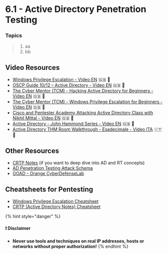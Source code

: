 # 6.1 - Active Directory Penetration Testing

### Topics

> 1. aa
> 2. bb



## Video Resources <a href="#video-resources" id="video-resources"></a>

* [Windows Privilege Escalation - Video EN](https://www.youtube.com/watch?v=n382EGuJP8Y\&list=PLJnLaWkc9xRh8hmNFWyzWMFgAHo8Lgr93) 🇬🇧 🎦
* [OSCP Guide 10/12 – Active Directory - Video EN](https://www.youtube.com/watch?v=26M3POQ_51A\&list=PLJnLaWkc9xRgOyupMhNiVFfgvxseWDH5x\&index=10) 🇬🇧 🎦
* [The Cyber Mentor (TCM) - Hacking Active Directory for Beginners - Video EN](https://www.youtube.com/watch?v=VXxH4n684HE) 🇬🇧 🎦
* [The Cyber Mentor (TCM) - Windows Privilege Escalation for Beginners - Video EN](https://www.youtube.com/watch?v=uTcrbNBcoxQ) 🇬🇧 🎦
* [Cisco and Pentester Academy Attacking Active Directory Class with Nikhil Mittal - Video EN](https://www.youtube.com/watch?v=1fiZbYhEkYA) 🇬🇧 🎦
* [Active Directory - John Hammond Series - Video EN](https://www.youtube.com/watch?v=pKtDQtsubio\&list=PL1H1sBF1VAKVoU6Q2u7BBGPsnkn-rajlp) 🇬🇧 🎦
* [Active Directory THM Room Walkthrough - Esadecimale - Video ITA](https://youtu.be/WEXpcDg25QM?si=XFA4hFbvwxyLSae7) 🇮🇹 🎦

## Other Resources

* [CRTP Notes](https://dev-angelist.gitbook.io/crtp-notes) (if you want to deep dive into AD and RT concepts)
* [AD Penetration Testing Attack Schema](https://orange-cyberdefense.github.io/ocd-mindmaps/img/pentest_ad_dark_2023_02.svg)
* [GOAD - Orange CyberDefenseLab](https://github.com/Orange-Cyberdefense/GOAD/tree/main)

## Cheatsheets for Pentesting

* [Windows Privilege Escalation Cheatsheet](https://dev-angelist.gitbook.io/windows-privilege-escalation/cheatsheet)
* [CRTP (Active Directory Notes) Cheatsheet](https://dev-angelist.gitbook.io/crtp-notes/crtp-cheat-sheet)

{% hint style="danger" %}
#### ❗ Disclaimer

* **Never use tools and techniques on real IP addresses, hosts or networks without proper authorization!**
{% endhint %}
